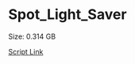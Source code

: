 # Spot_Light_Saver

Size: 0.314 GB

[Script Link](https://github.com/liuyal/Archive/blob/master/Python/Utilities/Miscellaneous/spotlight_saver.py)